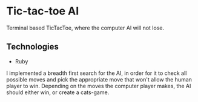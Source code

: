 # Tic-tac-toe AI

Terminal based TicTacToe, where the computer AI will not lose.

## Technologies

- Ruby

I implemented a breadth first search for the AI, in order for it to check all possible moves and pick the appropriate move that won't allow the human player to win. Depending on the moves the computer player makes, the AI should either win, or create a cats-game.
